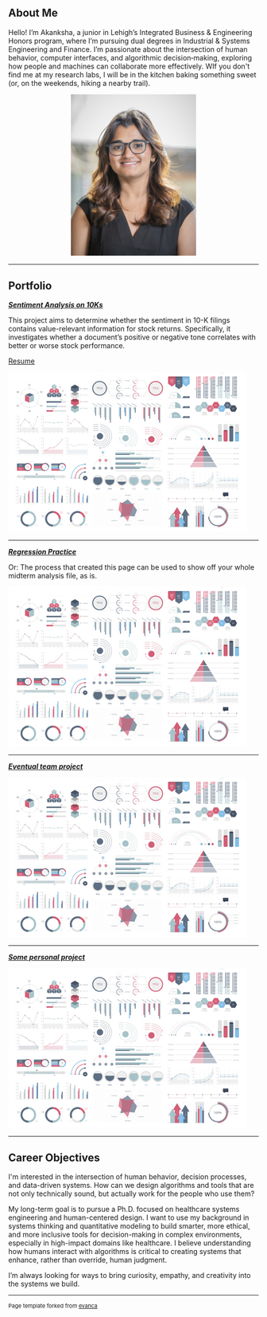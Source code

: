 ## About Me

Hello! I’m Akanksha, a junior in Lehigh’s Integrated Business & Engineering Honors program, where I’m pursuing dual degrees in Industrial & Systems Engineering and Finance. I’m passionate about the intersection of human behavior, computer interfaces, and algorithmic decision‐making, exploring how people and machines can collaborate more effectively. WIf you don't find me at my research labs, I will be in the kitchen baking something sweet (or, on the weekends, hiking a nearby trail).

<!-- Upload your own photo and change the path -->

<p style="text-align:center;">
  <img class="img-circle" src="https://github.com/akankshagavade/akankshagavade.github.io/raw/master/images/the_pic.png" width="50%">
</p>

---

## Portfolio

<!-- You can link to other websites, PDFs in this repo, and other pages in this repo -->

_**[Sentiment Analysis on 10Ks](images/report.md)**_

This project aims to determine whether the sentiment in 10-K filings contains value-relevant information for stock returns. Specifically, it investigates whether a document’s positive or negative tone correlates with better or worse stock performance. 

<a href="/images/report.md?raw=true">Resume</a>   

<img src="images/dummy_thumbnail.jpg?raw=true"/>

---

_**[Regression Practice](Regression_practice)**_

Or: The process that created this page can be used to show off your whole midterm analysis file, as is.

<img src="images/dummy_thumbnail.jpg?raw=true"/>

---

_**[Eventual team project](https://donbowen.github.io/teamproject/)**_

<img src="images/dummy_thumbnail.jpg?raw=true"/>

---

_**[Some personal project](/pdf/sample_presentation.pdf)**_

<img src="images/dummy_thumbnail.jpg?raw=true"/>

---

## Career Objectives

I'm interested in the intersection of human behavior, decision processes, and data-driven systems. How can we design algorithms and tools that are not only technically sound, but actually work for the people who use them?

My long-term goal is to pursue a Ph.D. focused on healthcare systems engineering and human-centered design. I want to use my background in systems thinking and quantitative modeling to build smarter, more ethical, and more inclusive tools for decision-making in complex environments, especially in high-impact domains like healthcare. I believe understanding how humans interact with algorithms is critical to creating systems that enhance, rather than override, human judgment.

I’m always looking for ways to bring curiosity, empathy, and creativity into the systems we build.



---
<p style="font-size:11px">Page template forked from <a href="https://github.com/evanca/quick-portfolio">evanca</a></p>
<!-- Remove above link if you don't want to attibute -->
